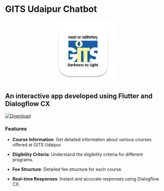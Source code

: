 # GITS Udaipur Chatbot

<p align="center">
  <img src="lib/Images/AppIcon.png" alt="App Icon" width="200">
</p>

## An interactive app developed using Flutter and Dialogflow CX

[![Download](https://img.shields.io/badge/Download-E4405F?style=for-the-badge)](https://github.com/yashchittora/gitsbot/releases/download/1.0/GitsBot.apk)


### Features

- **Course Information**: Get detailed information about various courses offered at GITS Udaipur.

- **Eligibility Criteria**: Understand the eligibility criteria for different programs.

- **Fee Structure**: Detailed fee structure for each course.

- **Real-time Responses**: Instant and accurate responses using Dialogflow CX.
